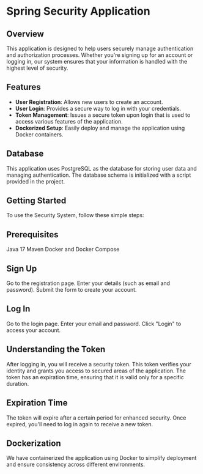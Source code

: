 # Spring Security Application

## Overview
This application is designed to help users securely manage authentication and authorization processes. Whether you're signing up for an account or logging in, our system ensures that your information is handled with the highest level of security.

## Features
- **User Registration**: Allows new users to create an account.
- **User Login**: Provides a secure way to log in with your credentials.
- **Token Management**: Issues a secure token upon login that is used to access various features of the application.
- **Dockerized Setup**: Easily deploy and manage the application using Docker containers.

## Database
This application uses PostgreSQL as the database for storing user data and managing authentication. The database schema is initialized with a script provided in the project.

## Getting Started
To use the Security System, follow these simple steps:

## Prerequisites
Java 17
Maven
Docker and Docker Compose

## Sign Up
Go to the registration page.
Enter your details (such as email and password).
Submit the form to create your account.

## Log In
Go to the login page.
Enter your email and password.
Click "Login" to access your account.

## Understanding the Token
After logging in, you will receive a security token.
This token verifies your identity and grants you access to secured areas of the application.
The token has an expiration time, ensuring that it is valid only for a specific duration.

## Expiration Time
The token will expire after a certain period for enhanced security.
Once expired, you'll need to log in again to receive a new token.

## Dockerization
We have containerized the application using Docker to simplify deployment and ensure consistency across different environments.
